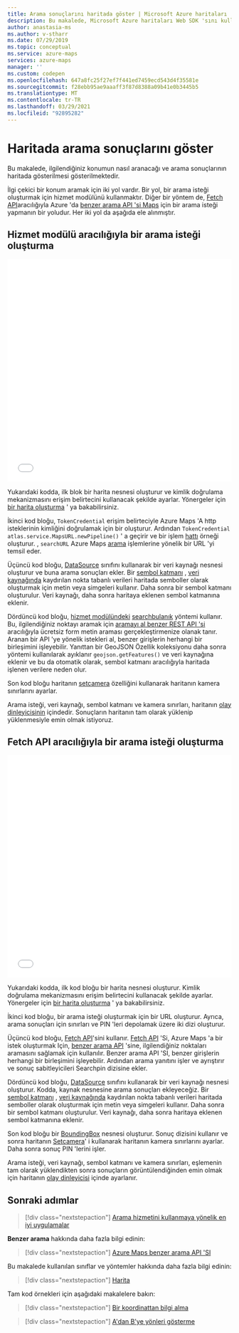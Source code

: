 ```yaml
---
title: Arama sonuçlarını haritada göster | Microsoft Azure haritaları
description: Bu makalede, Microsoft Azure haritaları Web SDK 'sını kullanarak bir arama isteği gerçekleştirmeyi ve sonuçları haritada görüntülemeyi öğreneceksiniz.
author: anastasia-ms
ms.author: v-stharr
ms.date: 07/29/2019
ms.topic: conceptual
ms.service: azure-maps
services: azure-maps
manager: ''
ms.custom: codepen
ms.openlocfilehash: 647a8fc25f27ef7f441ed7459ecd543d4f35581e
ms.sourcegitcommit: f28ebb95ae9aaaff3f87d8388a09b41e0b3445b5
ms.translationtype: MT
ms.contentlocale: tr-TR
ms.lasthandoff: 03/29/2021
ms.locfileid: "92895282"
---
```

# <a name="show-search-results-on-the-map"></a>Haritada arama sonuçlarını göster

Bu makalede, ilgilendiğiniz konumun nasıl aranacağı ve arama sonuçlarının haritada gösterilmesi gösterilmektedir.

İlgi çekici bir konum aramak için iki yol vardır. Bir yol, bir arama isteği oluşturmak için hizmet modülünü kullanmaktır. Diğer bir yöntem de, [Fetch API](https://fetch.spec.whatwg.org/)aracılığıyla Azure 'da [benzer arama API 'si Maps](/rest/api/maps/search/getsearchfuzzy) için bir arama isteği yapmanın bir yoludur. Her iki yol da aşağıda ele alınmıştır.

## <a name="make-a-search-request-via-service-module"></a>Hizmet modülü aracılığıyla bir arama isteği oluşturma

<iframe height='500' scrolling='no' title='Arama sonuçlarını bir haritada göster (hizmet modülü)' src='//codepen.io/azuremaps/embed/zLdYEB/?height=265&theme-id=0&default-tab=js,result&embed-version=2&editable=true' frameborder='no' loading="lazy" allowtransparency='true' allowfullscreen='true' style='width: 100%;'>Bkz. kalemin Azure Maps () ile birlikte <a href='https://codepen.io/azuremaps/pen/zLdYEB/'>arama sonuçlarını (hizmet modülü)</a> <a href='https://codepen.io/azuremaps'>@azuremaps</a> <a href='https://codepen.io'>Codepen</a>ile gösterme.
</iframe>

Yukarıdaki kodda, ilk blok bir harita nesnesi oluşturur ve kimlik doğrulama mekanizmasını erişim belirtecini kullanacak şekilde ayarlar. Yönergeler için [bir harita oluşturma](./map-create.md) ' ya bakabilirsiniz.

İkinci kod bloğu, `TokenCredential` erişim belirteciyle Azure Maps 'A http isteklerinin kimliğini doğrulamak için bir oluşturur. Ardından `TokenCredential` `atlas.service.MapsURL.newPipeline()` ' a geçirir ve bir işlem [hattı](/javascript/api/azure-maps-rest/atlas.service.pipeline) örneği oluşturur. , `searchURL` Azure Maps [arama](/rest/api/maps/search) işlemlerine yönelik bir URL 'yi temsil eder.

Üçüncü kod bloğu, [DataSource](/javascript/api/azure-maps-control/atlas.source.datasource) sınıfını kullanarak bir veri kaynağı nesnesi oluşturur ve buna arama sonuçları ekler. Bir [sembol katmanı](/javascript/api/azure-maps-control/atlas.layer.symbollayer) , [veri kaynağında](/javascript/api/azure-maps-control/atlas.source.datasource) kaydırılan nokta tabanlı verileri haritada semboller olarak oluşturmak için metin veya simgeleri kullanır.  Daha sonra bir sembol katmanı oluşturulur. Veri kaynağı, daha sonra haritaya eklenen sembol katmanına eklenir.

Dördüncü kod bloğu, [hizmet modülündeki](how-to-use-services-module.md) [searchbulanık](/javascript/api/azure-maps-rest/atlas.service.models.searchgetsearchfuzzyoptionalparams) yöntemi kullanır. Bu, ilgilendiğiniz noktayı aramak için [aramayı al benzer REST API 'si](/rest/api/maps/search/getsearchfuzzy) aracılığıyla ücretsiz form metin araması gerçekleştirmenize olanak tanır. Aranan bir API 'ye yönelik istekleri al, benzer girişlerin herhangi bir birleşimini işleyebilir. Yanıttan bir GeoJSON Özellik koleksiyonu daha sonra yöntemi kullanılarak ayıklanır `geojson.getFeatures()` ve veri kaynağına eklenir ve bu da otomatik olarak, sembol katmanı aracılığıyla haritada işlenen verilere neden olur.

Son kod bloğu haritanın [setcamera](/javascript/api/azure-maps-control/atlas.map#setcamera-cameraoptions---cameraboundsoptions---animationoptions-) özelliğini kullanarak haritanın kamera sınırlarını ayarlar.

Arama isteği, veri kaynağı, sembol katmanı ve kamera sınırları, haritanın [olay dinleyicisinin](/javascript/api/azure-maps-control/atlas.map#events) içindedir. Sonuçların haritanın tam olarak yüklenip yüklenmesiyle emin olmak istiyoruz.


## <a name="make-a-search-request-via-fetch-api"></a>Fetch API aracılığıyla bir arama isteği oluşturma

<iframe height='500' scrolling='no' title='Arama sonuçlarını haritada göster' src='//codepen.io/azuremaps/embed/KQbaeM/?height=265&theme-id=0&default-tab=js,result&embed-version=2&editable=true' frameborder='no' loading="lazy" allowtransparency='true' allowfullscreen='true' style='width: 100%;'>Bodepen 'da Azure Maps () ile <a href='https://codepen.io/azuremaps/pen/KQbaeM/'>harita üzerinde arama sonuçlarını gösterme</a> kalemine bakın <a href='https://codepen.io/azuremaps'>@azuremaps</a> . <a href='https://codepen.io'></a>
</iframe>

Yukarıdaki kodda, ilk kod bloğu bir harita nesnesi oluşturur. Kimlik doğrulama mekanizmasını erişim belirtecini kullanacak şekilde ayarlar. Yönergeler için [bir harita oluşturma](./map-create.md) ' ya bakabilirsiniz.

İkinci kod bloğu, bir arama isteği oluşturmak için bir URL oluşturur. Ayrıca, arama sonuçları için sınırları ve PIN 'leri depolamak üzere iki dizi oluşturur.

Üçüncü kod bloğu, [Fetch API](https://fetch.spec.whatwg.org/)'sini kullanır. [Fetch API](https://fetch.spec.whatwg.org/) 'Si, Azure Maps 'a bir istek oluşturmak Için, [benzer arama API](/rest/api/maps/search/getsearchfuzzy) 'sine, ilgilendiğiniz noktaları aramasını sağlamak için kullanılır. Benzer arama API 'SI, benzer girişlerin herhangi bir birleşimini işleyebilir. Ardından arama yanıtını işler ve ayrıştırır ve sonuç sabitleyicileri Searchpin dizisine ekler.

Dördüncü kod bloğu, [DataSource](/javascript/api/azure-maps-control/atlas.source.datasource) sınıfını kullanarak bir veri kaynağı nesnesi oluşturur. Kodda, kaynak nesnesine arama sonuçları ekleyeceğiz. Bir [sembol katmanı](/javascript/api/azure-maps-control/atlas.layer.symbollayer) , [veri kaynağında](/javascript/api/azure-maps-control/atlas.source.datasource) kaydırılan nokta tabanlı verileri haritada semboller olarak oluşturmak için metin veya simgeleri kullanır. Daha sonra bir sembol katmanı oluşturulur. Veri kaynağı, daha sonra haritaya eklenen sembol katmanına eklenir.

Son kod bloğu bir [BoundingBox](/javascript/api/azure-maps-control/atlas.data.boundingbox) nesnesi oluşturur. Sonuç dizisini kullanır ve sonra haritanın [Setcamera](/javascript/api/azure-maps-control/atlas.map#setcamera-cameraoptions---cameraboundsoptions---animationoptions-)' i kullanarak haritanın kamera sınırlarını ayarlar. Daha sonra sonuç PIN 'lerini işler.

Arama isteği, veri kaynağı, sembol katmanı ve kamera sınırları, eşlemenin tam olarak yüklendikten sonra sonuçların görüntülendiğinden emin olmak için haritanın [olay dinleyicisi](/javascript/api/azure-maps-control/atlas.map#events) içinde ayarlanır.

## <a name="next-steps"></a>Sonraki adımlar

> [!div class="nextstepaction"]
> [Arama hizmetini kullanmaya yönelik en iyi uygulamalar](how-to-use-best-practices-for-search.md)

**Benzer arama** hakkında daha fazla bilgi edinin:

> [!div class="nextstepaction"]
> [Azure Maps benzer arama API 'SI](/rest/api/maps/search/getsearchfuzzy)

Bu makalede kullanılan sınıflar ve yöntemler hakkında daha fazla bilgi edinin:

> [!div class="nextstepaction"]
> [Harita](/javascript/api/azure-maps-control/atlas.map)

Tam kod örnekleri için aşağıdaki makalelere bakın:

> [!div class="nextstepaction"]
> [Bir koordinattan bilgi alma](map-get-information-from-coordinate.md)
<!-- Comment added to suppress false positive warning -->
> [!div class="nextstepaction"]
> [A'dan B'ye yönleri gösterme](map-route.md)